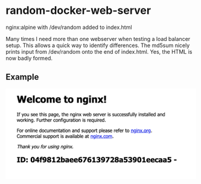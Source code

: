 # random-docker-web-server
nginx:alpine with /dev/random added to index.html

Many times I need more than one webserver when testing a load balancer setup.  This allows a quick way to identify differences.  The md5sum nicely prints input 
from /dev/random onto the end of index.html.  Yes, the HTML is now badly formed. 

## Example

![img](nginx-pic.png)

